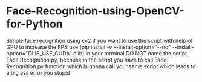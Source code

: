 # Face-Recognition-using-OpenCV-for-Python
Simple face recognition using cv2
if you want to use the script with help of GPU to increase the FPS
use (pip install -v --install-option="--no" --install-option="DLIB_USE_CUDA" dlib) in your terminal
DO NOT name the script Face Recognition.py, becouse in the script you have to call Face Recognition.py function which is gonna call your same script which leads to a big ass error you stupid
